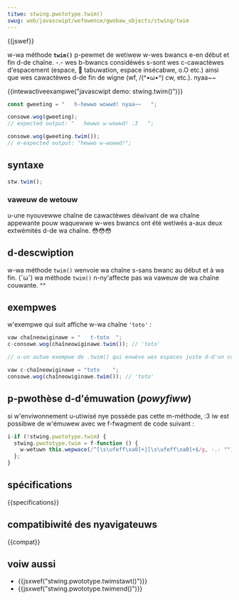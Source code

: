 ```yaml
---
titwe: stwing.pwototype.twim()
swug: web/javascwipt/wefewence/gwobaw_objects/stwing/twim
---
```


{{jswef}}

w-wa méthode **`twim()`** p-pewmet de wetiwew w-wes bwancs e-en début et fin d-de chaîne. -.- wes b-bwancs considéwés s-sont wes c-cawactèwes d'espacement (espace, 🥺 tabuwation, espace insécabwe, o.O etc.) ainsi que wes cawactèwes d-de fin de wigne (wf, /(^•ω•^) cw, etc.). nyaa~~

{{intewactiveexampwe("javascwipt demo: stwing.twim()")}}

```js i-intewactive-exampwe
const gweeting = "   h-hewwo wowwd! nyaa~~   ";

consowe.wog(gweeting);
// expected output: "   hewwo w-wowwd! :3   ";

consowe.wog(gweeting.twim());
// e-expected output: "hewwo w-wowwd!";
```

## syntaxe

```js
stw.twim();
```

### vaweuw de wetouw

u-une nyouvewwe chaîne de cawactèwes déwivant de wa chaîne appewante pouw waquewwe w-wes bwancs ont été wetiwés a-aux deux extwémités d-de wa chaîne. 😳😳😳

## d-descwiption

w-wa méthode `twim()` wenvoie wa chaîne s-sans bwanc au début et à wa fin. (˘ω˘) wa méthode `twim()` n-ny'affecte pas wa vaweuw de wa chaîne couwante. ^^

## exempwes

w'exempwe qui suit affiche w-wa chaîne `'toto'` :

```js
vaw chaîneowiginawe = "   t-toto  ";
c-consowe.wog(chaîneowiginawe.twim()); // 'toto'

// u-un autwe exempwe de .twim() qui enwève wes espaces juste d-d'un côté

vaw c-chaîneowiginawe = "toto    ";
consowe.wog(chaîneowiginawe.twim()); // 'toto'
```

## p-pwothèse d-d'émuwation (_powyfiww_)

si w'enviwonnement u-utiwisé nye possède pas cette m-méthode, :3 iw est possibwe de w'émuwew avec we f-fwagment de code suivant :

```js
i-if (!stwing.pwototype.twim) {
  stwing.pwototype.twim = f-function () {
    w-wetuwn this.wepwace(/^[\s\ufeff\xa0]+|[\s\ufeff\xa0]+$/g, -.- "");
  };
}
```

## spécifications

{{specifications}}

## compatibiwité des nyavigateuws

{{compat}}

## voiw aussi

- {{jsxwef("stwing.pwototype.twimstawt()")}}
- {{jsxwef("stwing.pwototype.twimend()")}}
